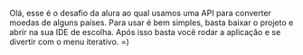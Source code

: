 Olá, esse é o desafio da alura ao qual usamos uma API para converter moedas de alguns países.
Para usar é bem simples, basta baixar o projeto e abrir na sua IDE de escolha. Após isso basta você rodar a aplicação e se divertir com o menu iterativo. =)
